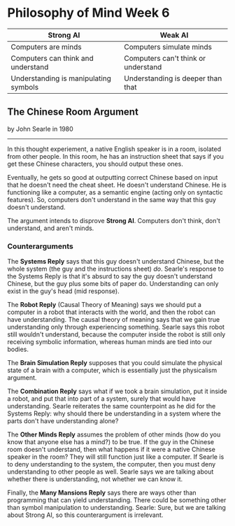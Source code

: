 # Philosophy of Mind Week 6
| Strong AI | Weak AI |
|-|-|
| Computers are minds | Computers simulate minds
| Computers can think and understand | Computers can't think or understand |
| Understanding is manipulating symbols | Understanding is deeper than that |
## The Chinese Room Argument
by John Searle in 1980

---
In this thought experiement, a native English speaker is in a room, isolated from other people. In this room, he has an instruction sheet that says if you get these Chinese characters, you should output these ones.

Eventually, he gets so good at outputting correct Chinese based on input that he doesn't need the cheat sheet. He doesn't understand Chinese. He is functioning like a computer, as a semantic engine (acting only on syntactic features). So, computers don't understand in the same way that this guy doesn't understand.

The argument intends to disprove **Strong AI**. Computers don't think, don't understand, and aren't minds.

### Counterarguments

The **Systems Reply** says that this guy doesn't understand Chinese, but the whole system (the guy and the instructions sheet) *do*. Searle's response to the Systems Reply is that it's absurd to say the guy doesn't understand Chinese, but the guy plus some bits of paper do. Understanding can only exist in the guy's head (mid response).

The **Robot Reply** (Causal Theory of Meaning) says we should put a computer in a robot that interacts with the world, and then the robot can have understanding. The causal theory of meaning says that we gain true understanding only through experiencing something. Searle says this robot still wouldn't understand, because the computer inside the robot is still only receiving symbolic information, whereas human minds are tied into our bodies.

The **Brain Simulation Reply** supposes that you could simulate the physical state of a brain with a computer, which is essentially just the physicalism argument.

The **Combination Reply** says what if we took a brain simulation, put it inside a robot, and put that into part of a system, surely that would have understanding. Searle reiterates the same counterpoint as he did for the Systems Reply: why should there be understanding in a system where the parts don't have understanding alone?

The **Other Minds Reply** assumes the problem of other minds (how do you know that anyone else has a mind?) to be true. If the guy in the Chinese room doesn't understand, then what happens if it were a native Chinese speaker in the room? They will still function just like a computer. If Searle is to deny understanding to the system, the computer, then you must deny understanding to other people as well. Searle says we are talking about whether there is understanding, not whether we can know it.

Finally, the **Many Mansions Reply** says there are ways other than programming that can yield understanding. There could be something other than symbol manipulation to understanding. Searle: Sure, but we are talking about Strong AI, so this counterargument is irrelevant.
